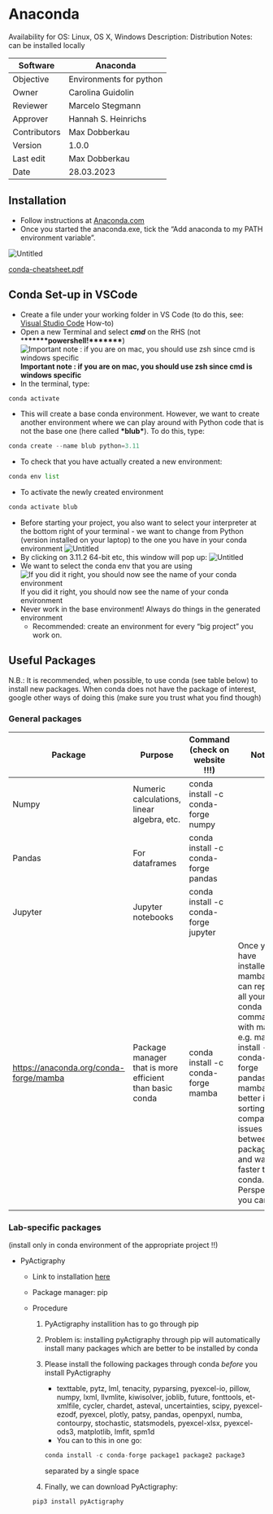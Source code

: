 # Anaconda

Availability for OS: Linux, OS X, Windows
Description: Distribution
Notes: can be installed locally

| Software     | Anaconda                |
| ------------ | ----------------------- |
| Objective    | Environments for python |
| Owner        | Carolina Guidolin       |
| Reviewer     | Marcelo Stegmann        |
| Approver     | Hannah S. Heinrichs     |
| Contributors | Max Dobberkau           |
| Version      | 1.0.0                   |
| Last edit    | Max Dobberkau           |
| Date         | 28.03.2023              |

## Installation

- Follow instructions at [Anaconda.com](https://www.anaconda.com/products/distribution)
- Once you started the anaconda.exe, tick the “Add anaconda to my PATH environment variable”.

![Untitled](img/description_1.png)

[conda-cheatsheet.pdf](img/conda-cheatsheet.pdf)

## Conda Set-up in VSCode

- Create a file under your working folder in VS Code (to do this, see: [Visual Studio Code](https://www.notion.so/Visual-Studio-Code-d2b91b39d10a48eba1b8cdb2a3ace365) How-to)
- Open a new Terminal and select **_cmd_** on the RHS (not \***\*\*\*\*\*\***powershell!\***\*\*\*\*\*\***)
  ![**Important note : if you are on mac, you should use zsh since cmd is windows specific**](img/description_2.png)
  **Important note : if you are on mac, you should use zsh since cmd is windows specific**
- In the terminal, type:

```python
conda activate
```

- This will create a base conda environment. However, we want to create another environment where we can play around with Python code that is not the base one (here called **\***blub**\***). To do this, type:

```python
conda create --name blub python=3.11
```

- To check that you have actually created a new environment:

```python
conda env list
```

- To activate the newly created environment

```python
conda activate blub
```

- Before starting your project, you also want to select your interpreter at the bottom right of your terminal - we want to change from Python (version installed on your laptop) to the one you have in your conda environment
  ![Untitled](img/description_3.png)
- By clicking on 3.11.2 64-bit etc, this window will pop up:
  ![Untitled](img/description_4.png)
- We want to select the conda env that you are using
  ![If you did it right, you should now see the name of your conda environment ](img/description_5.png)
  If you did it right, you should now see the name of your conda environment
- Never work in the base environment! Always do things in the generated environment
  - Recommended: create an environment for every “big project” you work on.

## Useful Packages

N.B.: It is recommended, when possible, to use conda (see table below) to install new packages. When conda does not have the package of interest, google other ways of doing this (make sure you trust what you find though)

### General packages

| Package                                | Purpose                                                 | Command (check on website !!!)       | Notes                                                                                                                                                                                                                                          |
| -------------------------------------- | ------------------------------------------------------- | ------------------------------------ | ---------------------------------------------------------------------------------------------------------------------------------------------------------------------------------------------------------------------------------------------- |
| Numpy                                  | Numeric calculations, linear algebra, etc.              | conda install -c conda-forge numpy   |                                                                                                                                                                                                                                                |
| Pandas                                 | For dataframes                                          | conda install -c conda-forge pandas  |                                                                                                                                                                                                                                                |
| Jupyter                                | Jupyter notebooks                                       | conda install -c conda-forge jupyter |                                                                                                                                                                                                                                                |
| https://anaconda.org/conda-forge/mamba | Package manager that is more efficient than basic conda | conda install -c conda-forge mamba   | Once you have installed mamba, you can replace all your conda commands with mamba, e.g. mamba install -c conda-forge pandas; mamba better in sorting out compatibility issues between packages and way faster than conda. Perspective: you can |
|                                        |                                                         |                                      |                                                                                                                                                                                                                                                |

### Lab-specific packages

(install only in conda environment of the appropriate project !!)

- PyActigraphy

  - Link to installation [here](https://pypi.org/project/pyActigraphy/)
  - Package manager: pip
  - Procedure

    1. PyActigraphy installition has to go through pip
    2. Problem is: installing pyActigraphy through pip will automatically install many packages which are better to be installed by conda
    3. Please install the following packages through conda _before_ you install PyActigraphy

       - texttable, pytz, lml, tenacity, pyparsing, pyexcel-io, pillow, numpy, lxml, llvmlite, kiwisolver, joblib, future, fonttools, et-xmlfile, cycler, chardet, asteval, uncertainties, scipy, pyexcel-ezodf, pyexcel, plotly, patsy, pandas, openpyxl, numba, contourpy, stochastic, statsmodels, pyexcel-xlsx, pyexcel-ods3, matplotlib, lmfit, spm1d
       - You can to this in one go:

       ```python
       conda install -c conda-forge package1 package2 package3
       ```

       separated by a single space

    4. Finally, we can download PyActigraphy:

    ```
    pip3 install pyActigraphy
    ```
